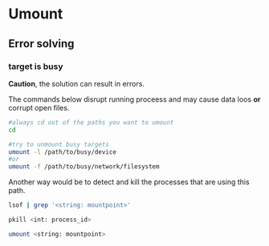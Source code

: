 # Umount

## Error solving

### target is busy

**Caution**, the solution can result in errors.

The commands below disrupt running proceess and may cause data loos **or** corrupt open files.

```bash
#always cd out of the paths you want to umount
cd

#try to unmount busy targets
umount -l /path/to/busy/device
#or
umount -f /path/to/busy/network/filesystem
```

Another way would be to detect and kill the processes that are using this path.

```bash
lsof | grep '<string: mountpoint>'

pkill <int: process_id>

umount <string: mountpoint>
```

